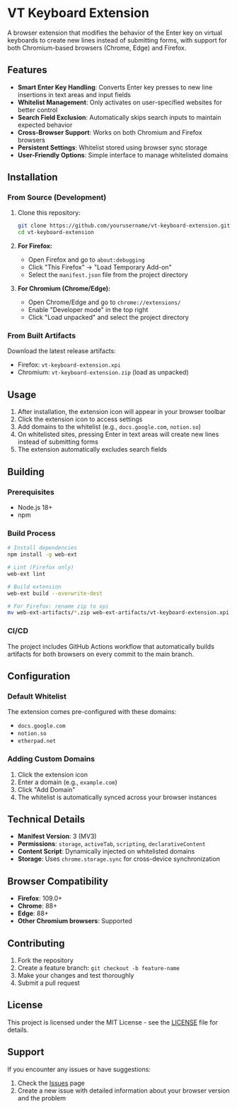 # VT Keyboard Extension

A browser extension that modifies the behavior of the Enter key on virtual keyboards to create new lines instead of submitting forms, with support for both Chromium-based browsers (Chrome, Edge) and Firefox.

## Features

- **Smart Enter Key Handling**: Converts Enter key presses to new line insertions in text areas and input fields
- **Whitelist Management**: Only activates on user-specified websites for better control
- **Search Field Exclusion**: Automatically skips search inputs to maintain expected behavior
- **Cross-Browser Support**: Works on both Chromium and Firefox browsers
- **Persistent Settings**: Whitelist stored using browser sync storage
- **User-Friendly Options**: Simple interface to manage whitelisted domains

## Installation

### From Source (Development)

1. Clone this repository:
   ```bash
   git clone https://github.com/yourusername/vt-keyboard-extension.git
   cd vt-keyboard-extension
   ```

2. **For Firefox:**
   - Open Firefox and go to `about:debugging`
   - Click "This Firefox" → "Load Temporary Add-on"
   - Select the `manifest.json` file from the project directory

3. **For Chromium (Chrome/Edge):**
   - Open Chrome/Edge and go to `chrome://extensions/`
   - Enable "Developer mode" in the top right
   - Click "Load unpacked" and select the project directory

### From Built Artifacts

Download the latest release artifacts:
- Firefox: `vt-keyboard-extension.xpi`
- Chromium: `vt-keyboard-extension.zip` (load as unpacked)

## Usage

1. After installation, the extension icon will appear in your browser toolbar
2. Click the extension icon to access settings
3. Add domains to the whitelist (e.g., `docs.google.com`, `notion.so`)
4. On whitelisted sites, pressing Enter in text areas will create new lines instead of submitting forms
5. The extension automatically excludes search fields

## Building

### Prerequisites

- Node.js 18+
- npm

### Build Process

```bash
# Install dependencies
npm install -g web-ext

# Lint (Firefox only)
web-ext lint

# Build extension
web-ext build --overwrite-dest

# For Firefox: rename zip to xpi
mv web-ext-artifacts/*.zip web-ext-artifacts/vt-keyboard-extension.xpi
```

### CI/CD

The project includes GitHub Actions workflow that automatically builds artifacts for both browsers on every commit to the main branch.

## Configuration

### Default Whitelist

The extension comes pre-configured with these domains:
- `docs.google.com`
- `notion.so`
- `etherpad.net`

### Adding Custom Domains

1. Click the extension icon
2. Enter a domain (e.g., `example.com`)
3. Click "Add Domain"
4. The whitelist is automatically synced across your browser instances

## Technical Details

- **Manifest Version**: 3 (MV3)
- **Permissions**: `storage`, `activeTab`, `scripting`, `declarativeContent`
- **Content Script**: Dynamically injected on whitelisted domains
- **Storage**: Uses `chrome.storage.sync` for cross-device synchronization

## Browser Compatibility

- **Firefox**: 109.0+
- **Chrome**: 88+
- **Edge**: 88+
- **Other Chromium browsers**: Supported

## Contributing

1. Fork the repository
2. Create a feature branch: `git checkout -b feature-name`
3. Make your changes and test thoroughly
4. Submit a pull request

## License

This project is licensed under the MIT License - see the [LICENSE](LICENSE) file for details.

## Support

If you encounter any issues or have suggestions:
1. Check the [Issues](https://github.com/yourusername/vt-keyboard-extension/issues) page
2. Create a new issue with detailed information about your browser version and the problem
